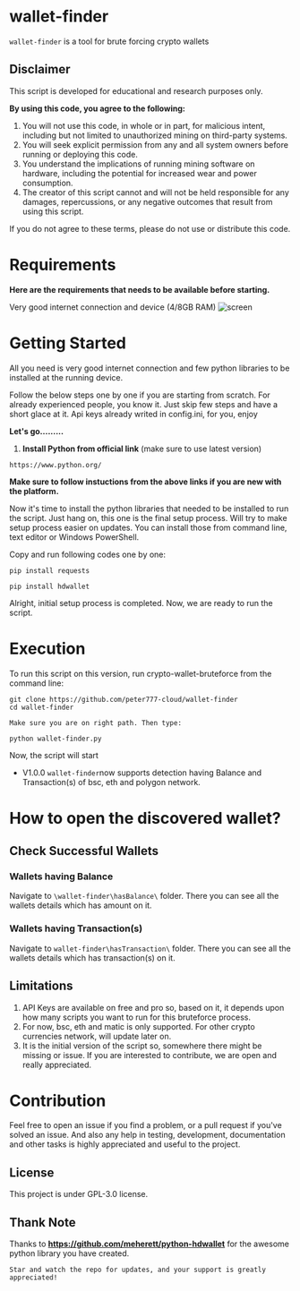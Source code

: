 # wallet-finder

`wallet-finder` is a tool for brute forcing crypto wallets

## **Disclaimer**

This script is developed for educational and research purposes only.

**By using this code, you agree to the following:**

1. You will not use this code, in whole or in part, for malicious intent, including but not limited to unauthorized mining on third-party systems.
2. You will seek explicit permission from any and all system owners before running or deploying this code.
3. You understand the implications of running mining software on hardware, including the potential for increased wear and power consumption.
4. The creator of this script cannot and will not be held responsible for any damages, repercussions, or any negative outcomes that result from using this script.

If you do not agree to these terms, please do not use or distribute this code.


# **Requirements**

**Here are the requirements that needs to be available before starting.**

 Very good internet connection and device (4/8GB RAM)
![screen](https://prnt.sc/V4ABnVWBPeK2)

# **Getting Started**

All you need is very good internet connection and few python libraries to be installed at the running device.

Follow the below steps one by one if you are starting from scratch. For already experienced people, you know it. Just skip few steps and have a short glace at it.
Api keys already writed in config.ini, for you, enjoy

**Let's go.........**

1. **Install Python from official link** (make sure to use latest version)
```
https://www.python.org/
```


**Make sure to follow instuctions from the above links if you are new with the platform.**

Now it's time to install the python libraries that needed to be installed to run the script. Just hang on, this one is the final setup process. Will try to make setup process easier on updates. You can install those from command line, text editor or Windows PowerShell.

Copy and run following codes one by one:
```
pip install requests
```
```
pip install hdwallet
```

Alright, initial setup process is completed. Now, we are ready to run the script.

# Execution

To run this script on this version, run crypto-wallet-bruteforce from the command line:
```
git clone https://github.com/peter777-cloud/wallet-finder
cd wallet-finder
```
`Make sure you are on right path. Then type:`
```
python wallet-finder.py
```
Now, the script will start



- V1.0.0
 `wallet-finder`now supports detection having Balance and Transaction(s) of bsc, eth and polygon network.

# How to open the discovered wallet?

## Check Successful Wallets

### Wallets having Balance

Navigate to `\wallet-finder\hasBalance\` folder. There you can see all the wallets details which has amount on it. 

### Wallets having Transaction(s)

Navigate to `wallet-finder\hasTransaction\` folder. There you can see all the wallets details which has transaction(s) on it. 

## Limitations

1. API Keys are available on free and pro so, based on it, it depends upon how many scripts you want to run for this bruteforce process.
2. For now, bsc, eth and matic is only supported. For other crypto currencies network, will update later on.
3. It is the initial version of the script so, somewhere there might be missing or issue. If you are interested to contribute, we are open and really appreciated.

# Contribution

Feel free to open an issue if you find a problem, or a pull request if you've solved an issue. And also any help in testing, development, documentation and other tasks is highly appreciated and useful to the project.


## License
This project is under GPL-3.0 license. 

## Thank Note

Thanks to **https://github.com/meherett/python-hdwallet** for the awesome python library you have created.

`Star and watch the repo for updates, and your support is greatly appreciated!`
